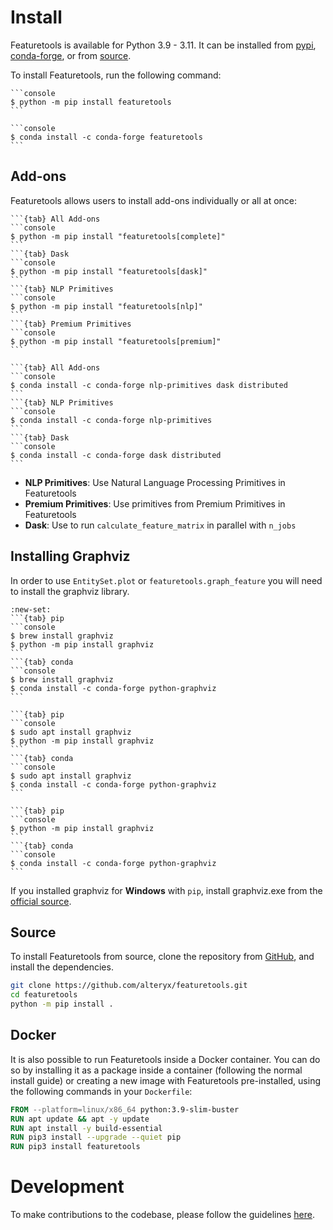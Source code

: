 # Install

Featuretools is available for Python 3.9 - 3.11. It can be installed from [pypi](https://pypi.org/project/featuretools/), [conda-forge](https://anaconda.org/conda-forge/featuretools), or from [source](https://github.com/alteryx/featuretools).

To install Featuretools, run the following command:

````{tab} PyPI
```console
$ python -m pip install featuretools
```
````

````{tab} Conda
```console
$ conda install -c conda-forge featuretools
```
````

## Add-ons

Featuretools allows users to install add-ons individually or all at once:

````{tab} PyPI
```{tab} All Add-ons
```console
$ python -m pip install "featuretools[complete]"
```
```{tab} Dask
```console
$ python -m pip install "featuretools[dask]"
```
```{tab} NLP Primitives
```console
$ python -m pip install "featuretools[nlp]"
```
```{tab} Premium Primitives
```console
$ python -m pip install "featuretools[premium]"
```

````
````{tab} Conda
```{tab} All Add-ons
```console
$ conda install -c conda-forge nlp-primitives dask distributed
```
```{tab} NLP Primitives
```console
$ conda install -c conda-forge nlp-primitives
```
```{tab} Dask
```console
$ conda install -c conda-forge dask distributed
```
````

- **NLP Primitives**: Use Natural Language Processing Primitives in Featuretools
- **Premium Primitives**: Use primitives from Premium Primitives in Featuretools
- **Dask**: Use to run `calculate_feature_matrix` in parallel with `n_jobs`

## Installing Graphviz

In order to use `EntitySet.plot` or `featuretools.graph_feature` you will need to install the graphviz library.

````{tab} macOS (Intel, M1)
:new-set:
```{tab} pip
```console
$ brew install graphviz
$ python -m pip install graphviz
```
```{tab} conda
```console
$ brew install graphviz
$ conda install -c conda-forge python-graphviz
```
````

````{tab} Ubuntu
```{tab} pip
```console
$ sudo apt install graphviz
$ python -m pip install graphviz
```
```{tab} conda
```console
$ sudo apt install graphviz
$ conda install -c conda-forge python-graphviz
```
````

````{tab} Windows
```{tab} pip
```console
$ python -m pip install graphviz
```
```{tab} conda
```console
$ conda install -c conda-forge python-graphviz
```
````

If you installed graphviz for **Windows** with `pip`, install graphviz.exe from the [official source](https://graphviz.org/download/#windows).

## Source

To install Featuretools from source, clone the repository from [GitHub](https://github.com/alteryx/featuretools), and install the dependencies.

```bash
git clone https://github.com/alteryx/featuretools.git
cd featuretools
python -m pip install .
```

## Docker

It is also possible to run Featuretools inside a Docker container.
You can do so by installing it as a package inside a container (following the normal install guide) or
creating a new image with Featuretools pre-installed, using the following commands in your `Dockerfile`:

```dockerfile
FROM --platform=linux/x86_64 python:3.9-slim-buster
RUN apt update && apt -y update
RUN apt install -y build-essential
RUN pip3 install --upgrade --quiet pip
RUN pip3 install featuretools
```

# Development

To make contributions to the codebase, please follow the guidelines [here](https://github.com/alteryx/featuretools/blob/main/contributing.md).
